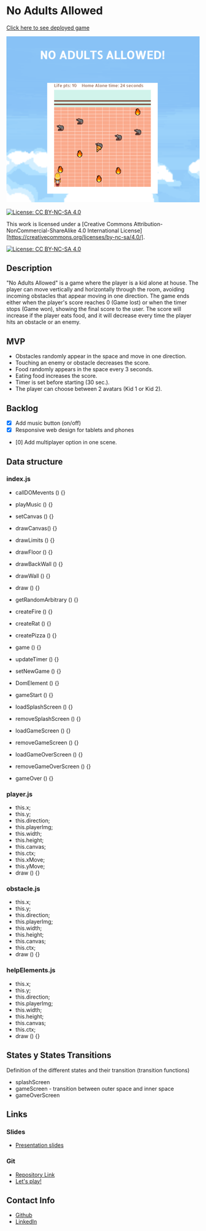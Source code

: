 # No Adults Allowed

[Click here to see deployed game](https://sofsanurb.github.io/no-adults-allowed/)

![](images/finalGame.png)

[![License: CC BY-NC-SA 4.0](https://img.shields.io/badge/License-CC%20BY--NC--SA%204.0-lightgrey.svg)](https://creativecommons.org/licenses/by-nc-sa/4.0/)

This work is licensed under a
[Creative Commons Attribution-NonCommercial-ShareAlike 4.0 International License][https://creativecommons.org/licenses/by-nc-sa/4.0/].

[![License: CC BY-NC-SA 4.0](https://licensebuttons.net/l/by-nc-sa/4.0/80x15.png)](https://creativecommons.org/licenses/by-nc-sa/4.0/)

## Description
"No Adults Allowed" is a game where the player is a kid alone at house. The player can move vertically and horizontally through the room, avoiding incoming obstacles that appear moving in one direction. 
The game ends either when the player's score reaches 0 (Game lost) or when the timer stops (Game won), showing the final score to the user. 
The score will increase if the player eats food, and it will decrease every time the player hits an obstacle or an enemy.


## MVP
- Obstacles randomly appear in the space and move in one direction.
- Touching an enemy or obstacle decreases the score.
- Food randomly appears in the space every 3 seconds.
- Eating food increases the score.
- Timer is set before starting (30 sec.).
- The player can choose between 2 avatars (Kid 1 or Kid 2).


## Backlog
- [x] Add music button (on/off)
- [x] Responsive web design for tablets and phones
- [0] Add multiplayer option in one scene.


## Data structure
### index.js

- callDOMevents () {}

- playMusic () {}
- setCanvas () {}
- drawCanvas() {}
- drawLimits () {}
- drawFloor () {}
- drawBackWall () {}
- drawWall () {}
- draw () {}

- getRandomArbitrary () {}
- createFire () {}
- createRat () {}
- createPizza () {}

- game () {}
- updateTimer () {}
- setNewGame () {}
- DomElement () {}
- gameStart () {}
- loadSplashScreen () {} 
- removeSplashScreen () {} 
- loadGameScreen () {} 
- removeGameScreen () {} 
- loadGameOverScreen () {}
- removeGameOverScreen () {}
- gameOver () {}


### player.js 

- this.x;
- this.y;
- this.direction;
- this.playerImg;
- this.width;
- this.height;
- this.canvas;
- this.ctx;
- this.xMove;
- this.yMove;
- draw () {}

### obstacle.js 

- this.x;
- this.y;
- this.direction;
- this.playerImg;
- this.width;
- this.height;
- this.canvas;
- this.ctx;
- draw () {}

### helpElements.js 

- this.x;
- this.y;
- this.direction;
- this.playerImg;
- this.width;
- this.height;
- this.canvas;
- this.ctx;
- draw () {}

## States y States Transitions
Definition of the different states and their transition (transition functions)

- splashScreen
- gameScreen - transition between outer space and inner space
- gameOverScreen


## Links

### Slides
- [Presentation slides](https://docs.google.com/presentation/d/1t6d6EYKvuuCyHxVKGqrkmNmpAaASrb2E0O4o9vVD02M/edit?usp=sharing)

### Git
- [Repository Link](https://github.com/SofSanUrb/no-adults-allowed)
- [Let's play!](https://sofsanurb.github.io/no-adults-allowed/)

## Contact Info
- [Github](https://github.com/SofSanUrb)
- [LinkedIn](https://www.linkedin.com/in/sof%C3%ADa-s%C3%A1nchez-urbano-76953b64/)